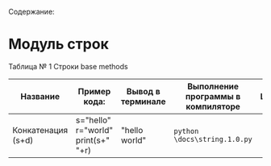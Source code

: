 Содержание:

# Модуль строк
Таблица № 1 Строки base methods

| Название           | Пример кода:                        | Вывод в терминале| Выполнение программы в компиляторе | Link |
|--------------------|-------------------------------------|-------|------------------------------------|------|
| Конкатенация (s+d) | s="hello"<br/>r="world"<br/>print(s+" "+r) | "hello world"| ```python \docs\string.1.0.py```   |